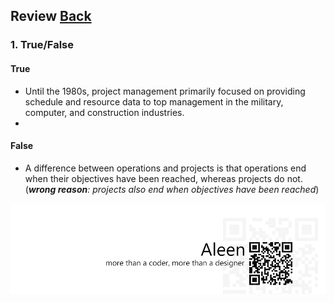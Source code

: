 ## Review	[Back](./../projectManagement.md)

### 1. True/False

#### True

- Until the 1980s, project management primarily focused on providing schedule and resource data to top management in the military, computer, and construction industries.
- 

#### False

- A difference between operations and projects is that operations end when their objectives have been reached, whereas projects do not. (***wrong reason**: projects also end when objectives have been reached*)

<a href="http://aleen42.github.io/" target="_blank" ><img src="./../../pic/tail.gif"></a>
